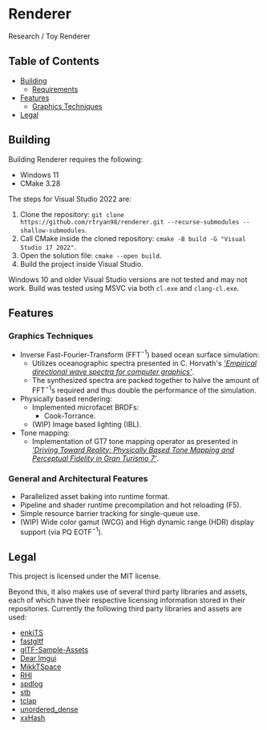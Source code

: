 # Renderer
Research / Toy Renderer

## Table of Contents
- [Building](#building)
    - [Requirements](#requirements)
- [Features](#features)
    - [Graphics Techniques](#graphics-techniques)
- [Legal](#legal)

## Building
Building Renderer requires the following:
- Windows 11
- CMake 3.28

The steps for Visual Studio 2022 are:
1. Clone the repository: `git clone https://github.com/rtryan98/renderer.git --recurse-submodules --shallow-submodules`.
2. Call CMake inside the cloned repository: `cmake -B build -G "Visual Studio 17 2022"`.
3. Open the solution file: `cmake --open build`.
4. Build the project inside Visual Studio.

Windows 10 and older Visual Studio versions are not tested and may not work. Build was tested using MSVC via both `cl.exe` and `clang-cl.exe`.

## Features
### Graphics Techniques
- Inverse Fast-Fourier-Transform (FFT$^{-1}$) based ocean surface simulation:
    - Utilizes oceanographic spectra presented in C. Horvath's [*'Empirical directional wave spectra for computer graphics'*](https://dl.acm.org/doi/10.1145/2791261.2791267).
    - The synthesized spectra are packed together to halve the amount of FFT$^{-1}$s required and thus double the performance of the simulation.
- Physically based rendering:
    - Implemented microfacet BRDFs:
        - Cook-Torrance.
    - (WIP) Image based lighting (IBL).
- Tone mapping:
    - Implementation of GT7 tone mapping operator as presented in [*'Driving Toward Reality: Physically Based Tone Mapping and Perceptual Fidelity in Gran Turismo 7'*](https://blog.selfshadow.com/publications/s2025-shading-course/pdi/s2025_pbs_pdi_slides.pdf).
### General and Architectural Features
- Parallelized asset baking into runtime format.
- Pipeline and shader runtime precompilation and hot reloading (F5).
- Simple resource barrier tracking for single-queue use.
- (WIP) Wide color gamut (WCG) and High dynamic range (HDR) display support (via PQ EOTF$^{-1}$).

## Legal
This project is licensed under the MIT license.

Beyond this, it also makes use of several third party libraries and assets, each of which have their respective licensing information stored in their repositories.
Currently the following third party libraries and assets are used:
- [enkiTS](https://github.com/dougbinks/enkiTS)
- [fastgltf](https://github.com/spnda/fastgltf)
- [glTF-Sample-Assets](https://github.com/KhronosGroup/glTF-Sample-Assets)
- [Dear Imgui](https://github.com/ocornut/imgui)
- [MikkTSpace](https://github.com/mmikk/MikkTSpace)
- [RHI](https://github.com/rtryan98/rhi)
- [spdlog](https://github.com/gabime/spdlog)
- [stb](https://github.com/nothings/stb)
- [tclap](https://github.com/mirror/tclap)
- [unordered_dense](https://github.com/martinus/unordered_dense)
- [xxHash](https://github.com/Cyan4973/xxHash)
